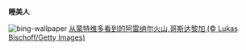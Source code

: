 
**睡美人**

![bing-wallpaper](https://www.bing.com/th?id=OHR.ArenalCostaRica_ZH-CN4466297855_1920x1080.jpg)
[从蒙特维多看到的阿雷纳尔火山,哥斯达黎加 (© Lukas Bischoff/Getty Images)](https://www.bing.com/search?q=%E9%98%BF%E9%9B%B7%E7%BA%B3%E5%B0%94%E7%81%AB%E5%B1%B1&amp;form=hpcapt&amp;mkt=zh-cn)
  